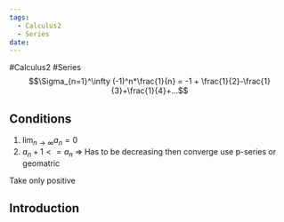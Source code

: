 ```yaml
---
tags:
  - Calculus2
  - Series
date:
---
```

#Calculus2 #Series 
$$\Sigma_{n=1}^\infty (-1)^n*\frac{1}{n} = -1 + \frac{1}{2}-\frac{1}{3}+\frac{1}{4}+...$$
## Conditions
1. $\lim_{n\to\infty} a_n = 0$ 
2. $a_n + 1 <= a_n$ => Has to be decreasing
then converge use p-series or geomatric

Take only positive 

## Introduction 

